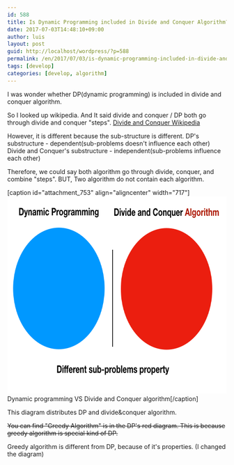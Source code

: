 ```yaml
---
id: 588
title: Is Dynamic Programming included in Divide and Conquer Algorithm?
date: 2017-07-03T14:48:10+09:00
author: luis
layout: post
guid: http://localhost/wordpress/?p=588
permalink: /en/2017/07/03/is-dynamic-programming-included-in-divide-and-conquer-algorithm/
tags: [develop]
categories: [develop, algorithm]
---
```

I was wonder whether DP(dynamic programming) is included in divide and conquer algorithm.

So I looked up wikipedia. And It said divide and conquer / DP both go through divide and conquer "steps".
<a href="https://en.wikipedia.org/wiki/Divide_and_conquer_algorithm" target="_blank">Divide and Conquer Wikipedia</a>

However, it is different because the sub-structure is different. 
DP's substructure - dependent(sub-problems doesn't influence each other)
Divide and Conquer's substructure - independent(sub-problems influence each other)
<!--more-->

Therefore, we could say both algorithm go through divide, conquer, and combine "steps". 
BUT, Two algorithm do not contain each algorithm. 

[caption id="attachment_753" align="aligncenter" width="717"]<img src="/assets/wp-content/uploads/2017/07/-2017-07-12-오전-2.05.54.png" alt="" width="717" height="454" class="size-full wp-image-753" /> Dynamic programming VS Divide and Conquer algorithm[/caption]

This diagram distributes DP and divide&conquer algorithm.

<del datetime="2017-07-11T17:10:14+00:00">You can find "Greedy Algorithm" is in the DP's red diagram. This is because greedy algorithm is special kind of DP. </del>

Greedy algorithm is different from DP, because of it's properties.
(I changed the diagram)

 